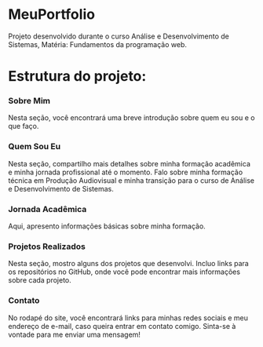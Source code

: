 # MeuPortfolio
 Projeto desenvolvido durante o curso Análise e Desenvolvimento de Sistemas,
 Matéria: Fundamentos da programação web.

# Estrutura do projeto:

### Sobre Mim
Nesta seção, você encontrará uma breve introdução sobre quem eu sou e o que faço. 

### Quem Sou Eu
Nesta seção, compartilho mais detalhes sobre minha formação acadêmica e minha jornada profissional até o momento. Falo sobre minha formação técnica em Produção Audiovisual e minha transição para o curso de Análise e Desenvolvimento de Sistemas.

### Jornada Acadêmica
Aqui, apresento informações básicas sobre minha formação.

### Projetos Realizados
Nesta seção, mostro alguns dos projetos que desenvolvi. Incluo links para os repositórios no GitHub, onde você pode encontrar mais informações sobre cada projeto. 

### Contato
No rodapé do site, você encontrará links para minhas redes sociais e meu endereço de e-mail, caso queira entrar em contato comigo. Sinta-se à vontade para me enviar uma mensagem!
